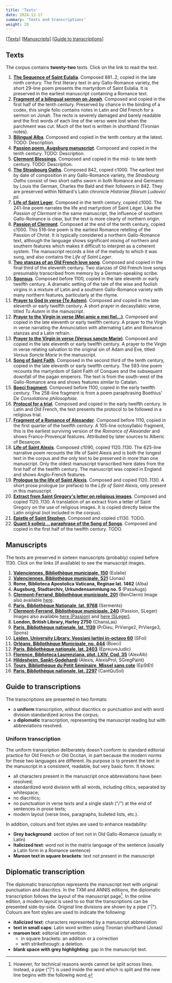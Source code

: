 ```yaml
---
title: 'Texts'
date: 2024-12-17
summary: 'Texts and transcriptions'
weight: 20
---
```


\[[Texts](#texts)\]
\[[Manuscripts](#manuscripts)\]
\[[Guide to transcriptions](#guide-to-transcriptions)\]

## Texts

The corpus contains __twenty-two__ texts. Click on the link to read the text.

1. [__The Sequence of Saint Eulalia__](/docs/eulalie). Composed 881..2, copied
in the late ninth century.
The first literary text in any Gallo-Romance variety, the short 29-line
poem presents the martyrdom of Saint Eulalia. It is preserved in the
earliest manuscript containing a Romance text.
2. [__Fragment of a bilingual sermon on Jonah__](/docs/jonas). Composed and
copied in the first half of the tenth century.
Preserved by chance in the binding of a codex, this single folio contains
notes in Latin and Old French for a sermon on Jonah. The recto is severely
damaged and barely readable and the first words of each line of the verso
were lost when the parchment was cut. Much of the text is written in shorthand
(Tironian notes).
3. [__Bilingual Alba__](/docs/alba). Composed and copied in the tenth
century at the latest. TODO: Description.
4. [__Passion poem, Augsburg manuscript__](/docs/passaugsb).  Composed and copied in the tenth
century. TODO: Description.
5. [__Clermont Blessings__](/docs/benclerm). Composed and copied in the
mid- to late tenth century. TODO: Description.
6. [__The Strasbourg Oaths__](/docs/serments). Composed 842, copied c1000.
The earliest text by date of composition in any Gallo-Romance variety, the _Strasbourg Oaths_
consist of two short oaths sworn in both Romance and Germanic by Louis
the German, Charles the Bald and their followers in 842. They are
preserved within Nithard's Latin chronicle _Historiae filiorum Ludovici pii_.
7. [__Life of Saint Leger__](/docs/sleger). Composed in the tenth 
century, copied c1000. 
The 241-line poem narrates the life and martyrdom of Saint Léger. Like the _Passion of Clermont_
in the same manuscript, the influence of southern Gallo-Romance is clear, but the text is
more clearly of northern origin.
8. [__Passion of Clermont__](/docs/passion). Composed at the end of the
tenth century, copied c1000. This 516-line poem is the earliest Romance
retelling of the Passion of Christ. It is typically considered a northern
Gallo-Romance text, although the language shows significant mixing of
northern and southern features which makes it difficult to interpret as
a coherent system. The manuscript records a line of the melody
to which it was sung, and also contains the _Life of Saint Leger_.
9. [__Two stanzas of an Old French love song__](/docs/chanslas). Composed and copied in the final third
of the eleventh century.
Two stanzas of Old French love songs presumably transcribed from
memory by a German-speaking scribe.
10. [__Sponsus__](/docs/spons). Composed before 1100, copied in the late
eleventh or early twelfth century.
A dramatic setting of the tale of the wise and foolish virgins in a mixture of
Latin and a southern Gallo-Romance variety with many northern features,
particularly at the rhyme.
11. [__Prayer to God in verse \(Te Autem\)__](/docs/prdieu). Composed and
copied in the late eleventh or early twelfth century.
A short prayer in decasyllabic verse, titled _Tu Autem_ in the manuscript.
12. [__Prayer to the Virgin in verse \(Mei amic e mei fiel...\)__](/docs/prvierge2).
Composed and copied in the late eleventh or early twelfth century.
A prayer to the Virgin in verse narrating the Annunciation with alternating
Latin and Romance stanzas and a Latin refrain.
13. [__Prayer to the Virgin in verse \(Versus sancte Marie\)__](/docs/prvierge3).
Composed and copied in the late eleventh or early twelfth century.
A prayer to the Virgin in verse relating salvation to the original sin of 
Adam and Eve, titled _Versus Sancte Marie_ in the manuscript.
14. [__Song of Saint Faith__](/docs/sfoi). 
Composed in the second third of the tenth century, copied in the late
eleventh or early twelfth century.
The 593-line poem recounts the martyrdom of Saint Faith of Conques and the subsequent downfall
of the pagan emperors. The text is from the south-west of the Gallo-Romance area
and shows features similar to Catalan.
15. [__Boeci fragment__](/docs/boeci).
Composed before 1100, copied in the early twelfth century.
The 258-line fragment is from a poem paraphrasing Boethius' _De Consolatione philosophiae_.
16. [__Protocol for a trial__](/docs/epreuvejudic).
Composed and copied in the early twelfth century.
In Latin and Old French, the text presents the protocol to be followed
in a religious trial.
17. [__Fragment of a Romance of Alexander__](/docs/alexalb).
Composed before 1110, copied in the first quarter of the twelfth century.
A 105-line octosyllabic fragment, this is the earliest surviving
version of the _Romance of Alexander_ and shows Franco-Provençal
features. Attributed by later sources to Alberic of Besançon.
18. [__Life of Saint Alexis__](/docs/alexis).
Composed c1090, copied 1120..1130.
The 625-line narrative poem recounts the life of Saint Alexis and is both
 the longest text in the corpus and the only text to be preserved in
 more than one manuscript. Only the oldest manuscript transcribed here
 dates from the first half of the twelfth century. The manuscript was
 copied in England and shows Anglo-French features.
19. [__Prologue to the life of Saint Alexis__](/docs/alexisprol).
Composed and copied 1120..1130.
A short prose prologue (or preface) to the _Life of Saint Alexis_,
only present in this manuscript.
20. [__Extract from Saint Gregory's letter on religious images__](/docs/sgregpaint).
Composed and copied 1120..1130.
A translation of an extract from a letter of Saint Gregory on the use of
religious images. It is copied directly below the Latin original (not included
in the corpus).
21. [__Epistle of Saint Stephen__](/docs/epset).
Composed and copied c1130.
TODO.
22. [__Quant li solleiz... paraphrase of the Song of Songs__](/docs/cantqusol).
Composed and copied in the first half of the twelfth century.
TODO.

## Manuscripts

The texts are preserved in sixteen manuscripts (probably) copied before 1130.
Click on the links (if available) to see the manuscript images.

1. [__Valenciennes, Bibliothèque municipale, 150__](https://gallica.bnf.fr/ark:/12148/btv1b84526286/f288.item)
(Eulalie)
2. [__Valenciennes, Bibliothèque municipale, 521__](https://gallica.bnf.fr/ark:/12148/btv1b8452601j/f5.item)
(Jonas)
3. __Rome, Biblioteca Apostolica Vaticana, Reginae lat. 1462__ (Alba)
4. __Augsburg, Stadtarchiv, Urkundensammlung no. 5__ (PassAugs)
5. [__Clermont-Ferrand, Bibliothèque municipale, 201__](https://overnia.bibliotheques-clermontmetropole.eu/notice.php?q=id:71548) (BenClerm) Image also available [here](/docs/ms201-89v).
6. [__Paris, Bibliothèque Nationale, lat. 9768__](https://gallica.bnf.fr/ark:/12148/btv1b84238417/f29.item) (Serments)
7. [__Clermont-Ferrand, Bibliothèque municipale, 240__](https://overnia.bibliotheques-clermontmetropole.eu/notice.php?q=id:71595) (Passion, SLeger)
Images also available [here \(Passion\)](/docs/ms240-109v) and [here \(SLeger\)](/docs/ms240-159v).
8. __London, British Library, Harley 2750__ (ChansLas)
9. [__Paris, Bibliothèque nationale, lat. 1139__](https://gallica.bnf.fr/ark:/12148/btv1b6000946s/f113.item) (PrDieu, PrVierge2, PrVierge3, Spons)
10. [__Leiden, University Library, Vossiani lartini in-octavo 60__](http://hdl.handle.net/1887.1/item:4143579) (SFoi)
11. [__Orléans, Bibliothèque Municipale, no. 444__](https://mediatheques.orleans.fr/recherche/viewnotice/id_sigb/259634/id_int_bib/3) (Boeci)
12. [__Paris, Bibliothèque nationale, lat. 2403__](https://gallica.bnf.fr/ark:/12148/btv1b10540990d/f333.item) (EpreuveJudic)
13. [__Florence, Biblioteca Laurenziana, plut. LXIV, Cod. 35__](https://tecabml.contentdm.oclc.org/digital/collection/plutei/id/1296876/rec/1) (AlexAlb)
14. [__Hildesheim, Sankt-Godehardi__](https://www.albani-psalter.de/stalbanspsalter/english/translation/trans058.shtml) (Alexis, AlexisProl, SGregPaint)
15. [__Tours, Bibliothèque du Petit Séminaire, Missel sans cote__](https://arca.irht.cnrs.fr/ark:/63955/rt1lw98cosqf) (EpStEt)
16. [__Paris, Bibliothèque nationale, lat. 2297__](https://gallica.bnf.fr/ark:/12148/btv1b8427444b/f192.item) (CantQuSol)

## Guide to transcriptions

The transcriptions are presented in two formats:

+ a __uniform__ transcription, without diacritics or punctuation and with word division standardized across the corpus;
+ a __diplomatic__ transcription, representing the manuscript reading but with abbreviations resolved.

### Uniform transcription

The uniform transcription deliberately doesn't 
conform to standard editorial practice for Old French or Old Occitan,
in part because the modern norms for these two languages are different.
Its purpose is to present the text in the manuscript in a consistent,
readable, but very basic form. It shows:

+ all characters present in the manuscript once abbreviations have been resolved;
+ standardized word division with all words, including clitics, separated by whitespace;
+ no diacritics;
+ no punctuation in verse texts and a single slash ("/") at the end of sentences in prose texts;
+ modern layout (verse lines, paragraphs, bulleted lists, etc.).

In addition, colours and font styles are used to enhance readability:

+ __Grey background__: section of text not in Old Gallo-Romance (usually in Latin)
+ __Italicized text__: word not in the matrix language of the sentence (usually a Latin form in a Romance sentence)
+ __Maroon text in square brackets__: text not present in the manuscript

## Diplomatic transcription

The diplomatic transcription represents the manuscript text with
original punctuation and diacritics. In the TXM and ANNIS editions,
the diplomatic transcription follows the layout of the manuscript page[^1].
In the online edition, a modern layout is used to so that the transcriptions
can be presented side-by-side. Original line divisions are shown by a
pipe ("|"). Colours are font styles are used to indicate the following:

+ __italicized text__: characters represented by a manuscript abbreviation
+ __text in small caps__: Latin word written using Tironian shorthand (Jonas)
+ __maroon text__: editorial intervention:
	+ in square brackets: an addition or a correction
	+ with strikethrough: a deletion.
+ __blank space with grey highlighting__: gap in the manuscript text.

[^1]: However, for technical reasons words cannot be split across lines. 
Instead, a pipe ("|") is used inside the word which is split
and the new line begins with the following word.
